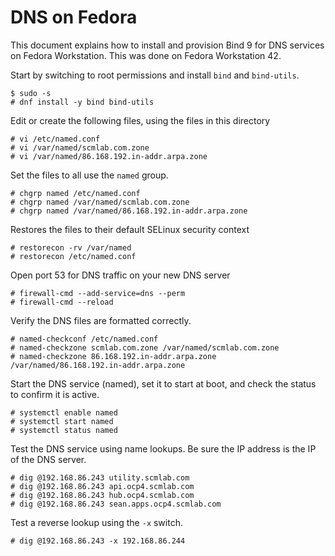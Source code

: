 # DNS on Fedora
This document explains how to install and provision Bind 9 for DNS services on Fedora Workstation. This was done on Fedora Workstation 42.

Start by switching to root permissions and install `bind` and `bind-utils`.
```
$ sudo -s
# dnf install -y bind bind-utils
```
Edit or create the following files, using the files in this directory
```
# vi /etc/named.conf
# vi /var/named/scmlab.com.zone
# vi /var/named/86.168.192.in-addr.arpa.zone
```
Set the files to all use the `named` group.
```
# chgrp named /etc/named.conf
# chgrp named /var/named/scmlab.com.zone 
# chgrp named /var/named/86.168.192.in-addr.arpa.zone
```
Restores the files to their default SELinux security context
```
# restorecon -rv /var/named
# restorecon /etc/named.conf
```
Open port 53 for DNS traffic on your new DNS server
```
# firewall-cmd --add-service=dns --perm
# firewall-cmd --reload
```
Verify the DNS files are formatted correctly.
```
# named-checkconf /etc/named.conf 
# named-checkzone scmlab.com.zone /var/named/scmlab.com.zone 
# named-checkzone 86.168.192.in-addr.arpa.zone /var/named/86.168.192.in-addr.arpa.zone
```
Start the DNS service (named), set it to start at boot, and check the status to confirm it is active.
```
# systemctl enable named
# systemctl start named
# systemctl status named
```
Test the DNS service using name lookups. Be sure the IP address is the IP of the DNS server.
```
# dig @192.168.86.243 utility.scmlab.com
# dig @192.168.86.243 api.ocp4.scmlab.com
# dig @192.168.86.243 hub.ocp4.scmlab.com
# dig @192.168.86.243 sean.apps.ocp4.scmlab.com
```
Test a reverse lookup using the `-x` switch.
```
# dig @192.168.86.243 -x 192.168.86.244
```
